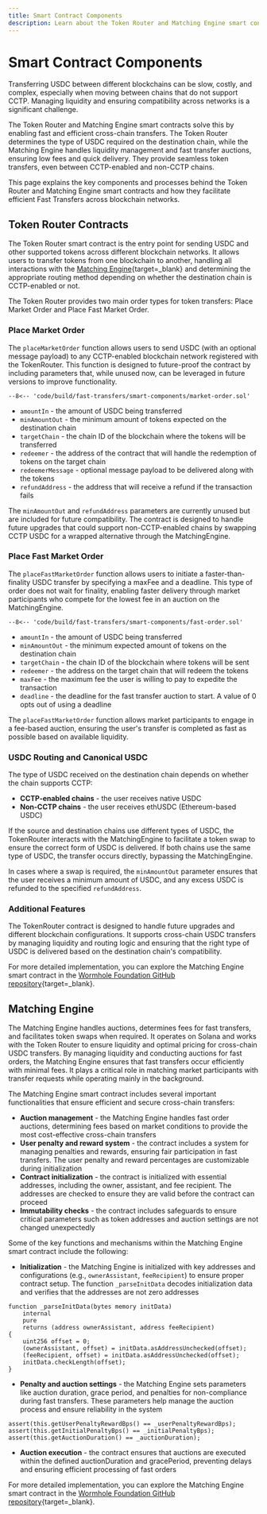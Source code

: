 ```yaml
---
title: Smart Contract Components
description: Learn about the Token Router and Matching Engine smart contracts that enable fast, efficient cross-chain USDC transfers across blockchain networks.
---
```


# Smart Contract Components

Transferring USDC between different blockchains can be slow, costly, and complex, especially when moving between chains that do not support CCTP. Managing liquidity and ensuring compatibility across networks is a significant challenge.

The Token Router and Matching Engine smart contracts solve this by enabling fast and efficient cross-chain transfers. The Token Router determines the type of USDC required on the destination chain, while the Matching Engine handles liquidity management and fast transfer auctions, ensuring low fees and quick delivery. They provide seamless token transfers, even between CCTP-enabled and non-CCTP chains.

This page explains the key components and processes behind the Token Router and Matching Engine smart contracts and how they facilitate efficient Fast Transfers across blockchain networks.

## Token Router Contracts 

The Token Router smart contract is the entry point for sending USDC and other supported tokens across different blockchain networks. It allows users to transfer tokens from one blockchain to another, handling all interactions with the [Matching Engine](#){target=\_blank} and determining the appropriate routing method depending on whether the destination chain is CCTP-enabled or not.

The Token Router provides two main order types for token transfers: Place Market Order and Place Fast Market Order.

### Place Market Order

The `placeMarketOrder` function allows users to send USDC (with an optional message payload) to any CCTP-enabled blockchain network registered with the TokenRouter. This function is designed to future-proof the contract by including parameters that, while unused now, can be leveraged in future versions to improve functionality.

```sol
--8<-- 'code/build/fast-transfers/smart-components/market-order.sol'
```

- `amountIn` - the amount of USDC being transferred
- `minAmountOut` - the minimum amount of tokens expected on the destination chain
- `targetChain` - the chain ID of the blockchain where the tokens will be transferred
- `redeemer` - the address of the contract that will handle the redemption of tokens on the target chain
- `redeemerMessage` - optional message payload to be delivered along with the tokens
- `refundAddress` - the address that will receive a refund if the transaction fails

The `minAmountOut` and `refundAddress` parameters are currently unused but are included for future compatibility. The contract is designed to handle future upgrades that could support non-CCTP-enabled chains by swapping CCTP USDC for a wrapped alternative through the MatchingEngine.

### Place Fast Market Order

The `placeFastMarketOrder` function allows users to initiate a faster-than-finality USDC transfer by specifying a maxFee and a deadline. This type of order does not wait for finality, enabling faster delivery through market participants who compete for the lowest fee in an auction on the MatchingEngine.

```sol
--8<-- 'code/build/fast-transfers/smart-components/fast-order.sol'
```

- `amountIn` - the amount of USDC being transferred
- `minAmountOut` - the minimum expected amount of tokens on the destination chain
- `targetChain` - the chain ID of the blockchain where tokens will be sent
- `redeemer` - the address on the target chain that will redeem the tokens
- `maxFee` - the maximum fee the user is willing to pay to expedite the transaction
- `deadline` - the deadline for the fast transfer auction to start. A value of 0 opts out of using a deadline

The `placeFastMarketOrder` function allows market participants to engage in a fee-based auction, ensuring the user's transfer is completed as fast as possible based on available liquidity.

### USDC Routing and Canonical USDC

The type of USDC received on the destination chain depends on whether the chain supports CCTP:

- **CCTP-enabled chains** - the user receives native USDC
- **Non-CCTP chains** - the user receives ethUSDC (Ethereum-based USDC)

If the source and destination chains use different types of USDC, the TokenRouter interacts with the MatchingEngine to facilitate a token swap to ensure the correct form of USDC is delivered. If both chains use the same type of USDC, the transfer occurs directly, bypassing the MatchingEngine.

In cases where a swap is required, the `minAmountOut` parameter ensures that the user receives a minimum amount of USDC, and any excess USDC is refunded to the specified `refundAddress`.

### Additional Features

The TokenRouter contract is designed to handle future upgrades and different blockchain configurations. It supports cross-chain USDC transfers by managing liquidity and routing logic and ensuring that the right type of USDC is delivered based on the destination chain's compatibility.

For more detailed implementation, you can explore the Matching Engine smart contract in the [Wormhole Foundation GitHub repository](https://github.com/wormhole-foundation/example-liquidity-layer/blob/main/evm/src/TokenRouter/TokenRouter.sol){target=\_blank}.

## Matching Engine

The Matching Engine handles auctions, determines fees for fast transfers, and facilitates token swaps when required. It operates on Solana and works with the Token Router to ensure liquidity and optimal pricing for cross-chain USDC transfers. By managing liquidity and conducting auctions for fast orders, the Matching Engine ensures that fast transfers occur efficiently with minimal fees. It plays a critical role in matching market participants with transfer requests while operating mainly in the background.

The Matching Engine smart contract includes several important functionalities that ensure efficient and secure cross-chain transfers:

- **Auction management** - the Matching Engine handles fast order auctions, determining fees based on market conditions to provide the most cost-effective cross-chain transfers
- **User penalty and reward system** - the contract includes a system for managing penalties and rewards, ensuring fair participation in fast transfers. The user penalty and reward percentages are customizable during initialization
- **Contract initialization** - the contract is initialized with essential addresses, including the owner, assistant, and fee recipient. The addresses are checked to ensure they are valid before the contract can proceed
- **Immutability checks** - the contract includes safeguards to ensure critical parameters such as token addresses and auction settings are not changed unexpectedly

Some of the key functions and mechanisms within the Matching Engine smart contract include the following:

- **Initialization** - the Matching Engine is initialized with key addresses and configurations (e.g., `ownerAssistant`, `feeRecipient`) to ensure proper contract setup. The function `_parseInitData` decodes initialization data and verifies that the addresses are not zero addresses

```sol
function _parseInitData(bytes memory initData)
    internal
    pure
    returns (address ownerAssistant, address feeRecipient)
{
    uint256 offset = 0;
    (ownerAssistant, offset) = initData.asAddressUnchecked(offset);
    (feeRecipient, offset) = initData.asAddressUnchecked(offset);
    initData.checkLength(offset);
}
```

- **Penalty and auction settings** - the Matching Engine sets parameters like auction duration, grace period, and penalties for non-compliance during fast transfers. These parameters help manage the auction process and ensure reliability in the system

```sol
assert(this.getUserPenaltyRewardBps() == _userPenaltyRewardBps);
assert(this.getInitialPenaltyBps() == _initialPenaltyBps);
assert(this.getAuctionDuration() == _auctionDuration);
```

- **Auction execution** - the contract ensures that auctions are executed within the defined auctionDuration and gracePeriod, preventing delays and ensuring efficient processing of fast orders

For more detailed implementation, you can explore the Matching Engine smart contract in the [Wormhole Foundation GitHub repository](https://github.com/wormhole-foundation/example-liquidity-layer/blob/main/evm/src/MatchingEngine/MatchingEngine.sol){target=\_blank}.
